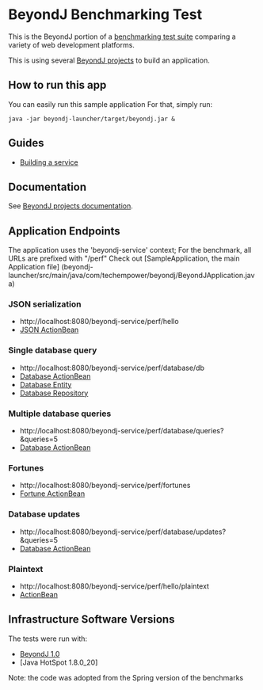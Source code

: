 # BeyondJ Benchmarking Test

This is the BeyondJ portion of a [benchmarking test suite](../) comparing a variety of web development platforms.

This is using several [BeyondJ projects](http://beyondj.com/dist/docs/README.html) to build an application.

## How to run this app

You can easily run this sample application 
For that, simply run:

    java -jar beyondj-launcher/target/beyondj.jar &

## Guides
* [Building a service](http://beyondj.com/dist/docs/README.html)

## Documentation
See [BeyondJ projects documentation](http://beyondj.com/dist/docs/README.html).

## Application Endpoints

The application uses the 'beyondj-service' context;
For the benchmark, all URLs are prefixed with "/perf"
Check out [SampleApplication, the main Application file]
(beyondj-launcher/src/main/java/com/techempower/beyondj/BeyondJApplication.java)

### JSON serialization

* http://localhost:8080/beyondj-service/perf/hello
* [JSON ActionBean](beyondj-service/src/main/java/com/techempower/beyondj/action/HelloActionBean.java)

### Single database query

* http://localhost:8080/beyondj-service/perf/database/db
* [Database ActionBean](beyondj-service/src/main/java/com/techempower/beyondj/action/WorldDatabaseActionBean.java)
* [Database Entity](beyondj-data/src/main/java/com/techempower/beyondj/domain/World.java)
* [Database Repository](beyondj-data/src/main/java/com/techempower/beyondj/repository/WorldRepositoryImpl.java)

### Multiple database queries

* http://localhost:8080/beyondj-service/perf/database/queries?&queries=5
* [Database ActionBean](beyondj-service/src/main/java/com/techempower/beyondj/action/WorldDatabaseActionBean.java)

### Fortunes

* http://localhost:8080/beyondj-service/perf/fortunes
* [Fortune ActionBean](beyondj-service/src/main/java/com/techempower/beyondj/action/FortuneActionBean.java)

### Database updates

* http://localhost:8080/beyondj-service/perf/database/updates?&queries=5
* [Database ActionBean](beyondj-service/src/main/java/com/techempower/beyondj/action/WorldDatabaseActionBean.java)

### Plaintext

* http://localhost:8080/beyondj-service/perf/hello/plaintext
* [ActionBean](beyondj-service/src/main/java/com/techempower/beyondj/action/HelloActionBean.java)


## Infrastructure Software Versions
The tests were run with:

* [BeyondJ 1.0](http://beyondj.com/dist/docs/README.html)
* [Java HotSpot 1.8.0_20]


Note: the code was adopted from the Spring version of the benchmarks
